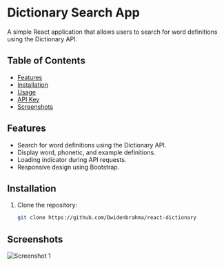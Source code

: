 # Dictionary Search App

A simple React application that allows users to search for word definitions using the Dictionary API.

## Table of Contents

- [Features](#features)
- [Installation](#installation)
- [Usage](#usage)
- [API Key](#api-key)
- [Screenshots](#Screenshots)

## Features

- Search for word definitions using the Dictionary API.
- Display word, phonetic, and example definitions.
- Loading indicator during API requests.
- Responsive design using Bootstrap.

## Installation

1. Clone the repository:

   ```bash
   git clone https://github.com/Dwidenbrahma/react-dictionary
   ```

## Screenshots

![Screenshot 1](i.png)

